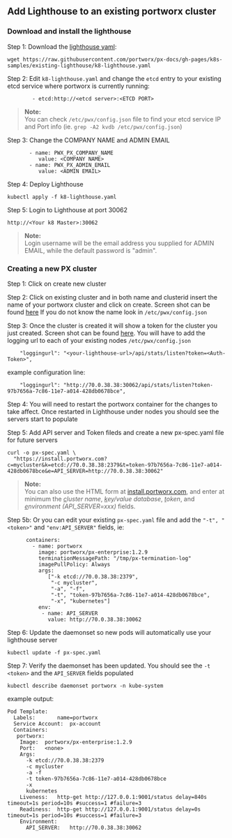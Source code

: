 ## Add Lighthouse to an existing portworx cluster

### Download and install the lighthouse

Step 1: Download the [lighthouse yaml](https://raw.githubusercontent.com/portworx/px-docs/gh-pages/k8s-samples/existing-lighthouse/k8-lighthouse.yaml):

```
wget https://raw.githubusercontent.com/portworx/px-docs/gh-pages/k8s-samples/existing-lighthouse/k8-lighthouse.yaml
```

Step 2: Edit `k8-lighthouse.yaml` and change the `etcd` entry to your existing etcd service where portworx is currently running:

```
        - etcd:http://<etcd server>:<ETCD PORT>
```

>**Note:**<br/> You can check `/etc/pwx/config.json` file to find your etcd service IP and Port info (ie. `grep -A2 kvdb /etc/pwx/config.json`)


Step 3: Change the COMPANY NAME and ADMIN EMAIL 

```
       - name: PWX_PX_COMPANY_NAME
          value: <COMPANY NAME>
       - name: PWX_PX_ADMIN_EMAIL
          value: <ADMIN EMAIL>
```

Step 4: Deploy Lighthouse 

```
kubectl apply -f k8-lighthouse.yaml
```

Step 5: Login to Lighthouse at port 30062 

```
http://<Your k8 Master>:30062
```

>**Note:**<br/> Login username will be the email address you supplied for ADMIN EMAIL, while the default password is "admin".


### Creating a new PX cluster

Step 1: Click on create new cluster

Step 2: Click on existing cluster and in both name and clusterid insert the name of your portworx cluster and click on create. Screen shot can be found [here](https://github.com/portworx/px-docs/blob/gh-pages/k8s-samples/existing-lighthouse/new-cluster.png)   If you do not know the name look in `/etc/pwx/config.json`

Step 3: Once the cluster is created it will show a token for the cluster you just created. Screen shot can be found [here](https://github.com/portworx/px-docs/blob/gh-pages/k8s-samples/existing-lighthouse/authtoken.png).  You will have to add the logging url to each of your existing nodes `/etc/pwx/config.json`

```
    "loggingurl": "<your-lighthouse-url>/api/stats/listen?token=<Auth-Token>",
```

example configuration line:

```
    "loggingurl": "http://70.0.38.38:30062/api/stats/listen?token-97b7656a-7c86-11e7-a014-428db0678bce",
```    
Step 4: You will need to restart the portworx container for the changes to take affect. Once restarted in Lighthouse under nodes you should see the servers start to populate

Step 5: Add API server and Token fileds and create a new px-spec.yaml file for future servers

```
curl -o px-spec.yaml \
  "https://install.portworx.com?c=mycluster&k=etcd://70.0.38.38:2379&t=token-97b7656a-7c86-11e7-a014-428db0678bce&e=API_SERVER=http://70.0.38.38:30062"
```

>**Note:**<br/> You can also use the HTML form at [install.portworx.com](https://install.portworx.com), and enter at minimum the _<U>c</U>luster name_, _<U>k</U>ey/value 
database_, _<U>t</U>oken_, and _<U>e</U>nvironment (API\_SERVER=xxx)_ fields.


Step 5b: Or you can edit your existing `px-spec.yaml` file and add the `"-t", "<token>"` and `"env:API_SERVER"` fields, ie:

```
      containers:
        - name: portworx
          image: portworx/px-enterprise:1.2.9
          terminationMessagePath: "/tmp/px-termination-log"
          imagePullPolicy: Always
          args:
             ["-k etcd://70.0.38.38:2379",
              "-c mycluster",
              "-a", "-f",
              "-t", "token-97b7656a-7c86-11e7-a014-428db0678bce",
              "-x", "kubernetes"]
          env:
           - name: API_SERVER
             value: http://70.0.38.38:30062
```             

Step 6: Update the daemonset so new pods will automatically use your lighthouse server

```
kubectl update -f px-spec.yaml            
```

Step 7: Verify the daemonset has been updated.  You should see the `-t <token>` and the `API_SERVER` fields populated

```
kubectl describe daemonset portworx -n kube-system
```

example output:

```
Pod Template:
  Labels:		name=portworx
  Service Account:	px-account
  Containers:
   portworx:
    Image:	portworx/px-enterprise:1.2.9
    Port:	<none>
    Args:
      -k etcd://70.0.38.38:2379
      -c mycluster
      -a -f
      -t token-97b7656a-7c86-11e7-a014-428db0678bce
      -x
      kubernetes
    Liveness:	http-get http://127.0.0.1:9001/status delay=840s timeout=1s period=10s #success=1 #failure=3
    Readiness:	http-get http://127.0.0.1:9001/status delay=0s timeout=1s period=10s #success=1 #failure=3
    Environment:
      API_SERVER:	http://70.0.38.38:30062
```
